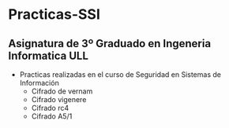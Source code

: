 # Practicas-SSI
## Asignatura de 3º Graduado en Ingeneria Informatica ULL
* Practicas realizadas en el curso de Seguridad en Sistemas de Información
    * Cifrado de vernam
    * Cifrado vigenere
    * Cifrado rc4
    * Cifrado A5/1